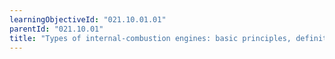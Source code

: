 ```yaml
---
learningObjectiveId: "021.10.01.01"
parentId: "021.10.01"
title: "Types of internal-combustion engines: basic principles, definitions"
---
```

